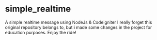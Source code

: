 # simple_realtime
A simple realtime message using NodeJs &amp; Codeigniter
I really forget this original repository belongs to, but i made some changes in the project for education purposes. Enjoy the ride!
